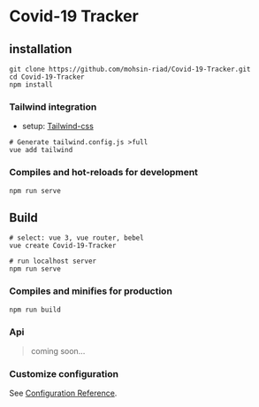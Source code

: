 # Covid-19 Tracker

## installation
```
git clone https://github.com/mohsin-riad/Covid-19-Tracker.git
cd Covid-19-Tracker
npm install
```
### Tailwind integration
* setup: [Tailwind-css](https://tailwindcss.com/docs/installation)
```
# Generate tailwind.config.js >full
vue add tailwind 
```

### Compiles and hot-reloads for development
```
npm run serve
```

## Build
```
# select: vue 3, vue router, bebel
vue create Covid-19-Tracker

# run localhost server
npm run serve
```

### Compiles and minifies for production
```
npm run build
```

### Api 
> coming soon...

### Customize configuration
See [Configuration Reference](https://cli.vuejs.org/config/).
